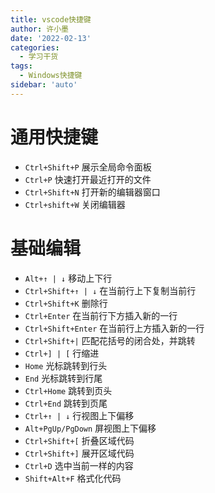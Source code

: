 ```yaml
---
title: vscode快捷键
author: 许小墨
date: '2022-02-13'
categories:
  - 学习干货
tags:
  - Windows快捷键
sidebar: 'auto'
---
```


# 通用快捷键

- `Ctrl+Shift+P` 展示全局命令面板
- `Ctrl+P` 快速打开最近打开的文件
- `Ctrl+Shift+N` 打开新的编辑器窗口
- `Ctrl+shift+W` 关闭编辑器

# 基础编辑

- `Alt+↑ | ↓` 移动上下行
- `Ctrl+Shift+↑ | ↓` 在当前行上下复制当前行
- `Ctrl+Shift+K` 删除行
- `Ctrl+Enter` 在当前行下方插入新的一行
- `Ctrl+Shift+Enter` 在当前行上方插入新的一行
- `Ctrl+Shift+|` 匹配花括号的闭合处，并跳转
- `Ctrl+] | [` 行缩进
- `Home` 光标跳转到行头
- `End` 光标跳转到行尾
- `Ctrl+Home` 跳转到页头
- `Ctrl+End` 跳转到页尾
- `Ctrl+↑ | ↓` 行视图上下偏移
- `Alt+PgUp/PgDown` 屏视图上下偏移
- `Ctrl+Shift+[` 折叠区域代码
- `Ctrl+Shift+]` 展开区域代码
- `Ctrl+D` 选中当前一样的内容
- `Shift+Alt+F` 格式化代码
